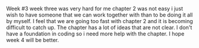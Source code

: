 Week #3
week three was very hard for me chapter 2 was not easy 
i just wish to have someone that we can work together with than to be doing it
all by myself. I feel that we are going too fast with chapter 2 and it is becoming difficult to catch up. The chapter has a lot of ideas that are not clear.
I don't have a foundation in coding so i need more help with the chapter. I hope week 4 will be better.